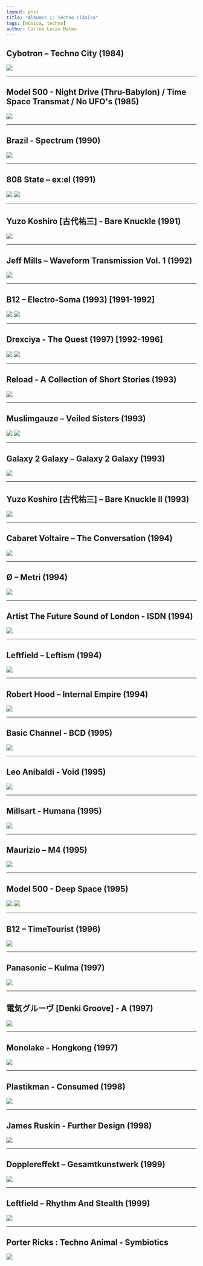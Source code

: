 ```yaml
---
layout: post
title: "Álbumes I: Techno Clásico"
tags: [música, techno]
author: Carlos Lucas Mateo
---
```



## Cybotron ‎– Techno City (1984)

![](https://img.discogs.com/v2hynTl1pu_bqhrNcs-zra02F7g=/fit-in/600x599/filters:strip_icc():format(jpeg):mode_rgb():quality(90)/discogs-images/R-19657-1554754975-9441.jpeg.jpg)

---

## Model 500 - Night Drive (Thru-Babylon) / Time Space Transmat / No UFO's (1985)

![](https://e.snmc.io/i/600/w/397ae417f6742610d95e5b4addb2ef8f/1755377/model-500-night-drive-thru-babylon-time-space-transmat-no-ufos-Cover-Art.jpg)

---

## Brazil - Spectrum (1990)

![](https://img.discogs.com/Juhvhe4_hrVbHowhg0EVPN97Z8o=/fit-in/600x603/filters:strip_icc():format(jpeg):mode_rgb():quality(90)/discogs-images/R-6122-1505604845-1869.jpeg.jpg)

---

## 808 State ‎– ex:el (1991)

![](/images/808ex.jpg)
![](/images/808ex2.jpg)

---

## Yuzo Koshiro [古代祐三] - Bare Knuckle  (1991)

![](https://e.snmc.io/i/600/w/b0ac6d3ad8bc077387fb7ac23de1bdad/3009043/%E5%8F%A4%E4%BB%A3%E7%A5%90%E4%B8%89-yuzo-koshiro-bare-knuckle-Cover-Art.jpg)

---

## Jeff Mills ‎– Waveform Transmission Vol. 1 (1992)

![](https://img.discogs.com/J22Qf-IR5VWzTB0XxzRh3IbWBD8=/fit-in/600x600/filters:strip_icc():format(jpeg):mode_rgb():quality(90)/discogs-images/R-17518-1186913453.jpeg.jpg)


---

## B12 ‎– Electro-Soma (1993) [1991-1992]

![](/images/esom1.jpg)
![](/images/esom2.jpg)

---


## Drexciya - The Quest (1997) [1992-1996]

![](/images/drexciya_front.jpg)
![](/images/drexyia_techno_mapa.jpg)

---

## Reload - A Collection of Short Stories (1993)

![](https://e.snmc.io/i/600/w/3e3ce9835a7b809905487d65524ed66a/8261240/reload-a-collection-of-short-stories-Cover-Art.jpg)

---

## Muslimgauze ‎– Veiled Sisters (1993)

![](https://img.discogs.com/28eC8WtUhRHRTufnogvxm0hs2Jk=/fit-in/600x597/filters:strip_icc():format(jpeg):mode_rgb():quality(90)/discogs-images/R-197848-1254097364.jpeg.jpg)
![](https://img.discogs.com/TcxrHo6qNugw7prFzdRCWHQkEy8=/fit-in/600x600/filters:strip_icc():format(jpeg):mode_rgb():quality(90)/discogs-images/R-197848-1254097441.jpeg.jpg)

---

## Galaxy 2 Galaxy ‎– Galaxy 2 Galaxy (1993)

![](/images/g2g1.jpg)

---

## Yuzo Koshiro [古代祐三] ‎– Bare Knuckle II (1993)

![](https://img.discogs.com/zG8NaZpy5A3-MPElMGdqJRJHEpo=/fit-in/600x603/filters:strip_icc():format(jpeg):mode_rgb():quality(90)/discogs-images/R-884374-1448825856-5151.jpeg.jpg)


---

## Cabaret Voltaire – The Conversation (1994)

![](https://img.discogs.com/taRkfePqCIYN1Ba4MGbR6uCAVlg=/fit-in/600x590/filters:strip_icc():format(jpeg):mode_rgb():quality(90)/discogs-images/R-140090-1376783485-1308.jpeg.jpg)


---

## Ø ‎– Metri (1994)

![](/images/ometri1.jpg)

---

## Artist	The Future Sound of London - ISDN (1994)

![](https://e.snmc.io/i/600/w/d1c6b1c340d7e9365b8b92983b4226ac/1909905/the-future-sound-of-london-isdn-Cover-Art.jpg)

---

## Leftfield ‎– Leftism (1994)

![](/images/leftism1.jpg)

---

## Robert Hood ‎– Internal Empire (1994)

![](https://img.discogs.com/UWynlIY4NI6FVTtk-V1bZmhSrK4=/fit-in/600x600/filters:strip_icc():format(jpeg):mode_rgb():quality(90)/discogs-images/R-2680499-1407915987-6303.jpeg.jpg)

---

## Basic Channel - BCD (1995)

![](/images/basic-channel-1995.jpeg)

---

## Leo Anibaldi - Void (1995)

![](https://e.snmc.io/i/600/w/1813d284a6935ec16ab8c0493dfacf76/2513240/leo-anibaldi-void-Cover-Art.jpg)

---

## Millsart - Humana (1995)

![](https://e.snmc.io/i/fullres/w/0c772455b609d30363cc13c9d52a50cf/1513850)

---

## Maurizio ‎– M4 (1995)

![](/images/maurizio4.jpg)

---


## Model 500 - Deep Space (1995)

![](https://img.discogs.com/xXaQsRk4-MMb70fQdHNmeyUzacc=/fit-in/600x589/filters:strip_icc():format(jpeg):mode_rgb():quality(90)/discogs-images/R-4677-1315603723.jpeg.jpg)
![](https://img.discogs.com/v3vE928ldwx0pauCXz6LYpk4EVY=/fit-in/600x592/filters:strip_icc():format(jpeg):mode_rgb():quality(90)/discogs-images/R-4677-1315603932.jpeg.jpg)


---

## B12 ‎– TimeTourist (1996)

![](https://img.discogs.com/IkMFUfVrGKUvQBcg38mVrTx8A1w=/fit-in/600x598/filters:strip_icc():format(jpeg):mode_rgb():quality(90)/discogs-images/R-3622-1320403974.jpeg.jpg)

---

## Panasonic – Kulma (1997)

![](https://img.discogs.com/P2fjrku-_sYWkDu7uPPrOMh34zI=/fit-in/600x534/filters:strip_icc():format(jpeg):mode_rgb():quality(90)/discogs-images/R-17297-1331910396.jpeg.jpg)

---

## 電気グルーヴ [Denki Groove] - A (1997)

![](https://img.discogs.com/Xp0VMlGzXt5NgOE2dcObnrMQXnw=/fit-in/600x595/filters:strip_icc():format(jpeg):mode_rgb():quality(90)/discogs-images/R-114492-1294021195.jpeg.jpg)

---

## Monolake - Hongkong (1997)

![](https://img.discogs.com/Bz1Qfc1nFjjH4OujdbJmcggPKBk=/fit-in/526x600/filters:strip_icc():format(jpeg):mode_rgb():quality(90)/discogs-images/R-652-1233148815.jpeg.jpg)

---

## Plastikman - Consumed (1998)

![](https://img.discogs.com/bUsc4brE0oE3Dq04-Af2qxsVRM8=/fit-in/600x600/filters:strip_icc():format(jpeg):mode_rgb():quality(90)/discogs-images/R-2137-1318849548.jpeg.jpg)

---

## James Ruskin - Further Design (1998)
![](https://e.snmc.io/i/600/w/b6aaa0e22970d48ec6cd90cadb04e09f/4291667/james-ruskin-further-design-Cover-Art.jpg)

---

## Dopplereffekt ‎– Gesamtkunstwerk (1999)

![](/images/doppler-f.jpg)

---

## Leftfield ‎– Rhythm And Stealth (1999)

![](/images/leftfieldrythm.jpg)

---

## Porter Ricks : Techno Animal - Symbiotics

![](https://img.discogs.com/RjC_Odc55MVq8uMAfV2iuYMlp6U=/fit-in/600x587/filters:strip_icc():format(jpeg):mode_rgb():quality(90)/discogs-images/R-94333-1316867243.jpeg.jpg)
